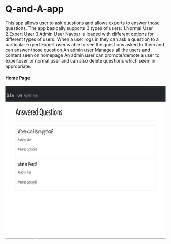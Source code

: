 # Q-and-A-app
This app allows user to ask questions and allows experts to answer those questions.
The app basically supports 3 types of users:
1.Normal User
2.Expert User
3.Admin User
Navbar is loaded with different options for different types of users.
When a user logs in they can ask a question to a particular expert
Expert user is able to see the questions asked to them and can answer those question
An admin user Manages all the users and content seen on homepage
An admin user can promote/demote a user to expertuser or normal user and can also delete questions which seem in appropriate.

#### Home Page
<img src="images/Home.png" width="720" height="480"/>
